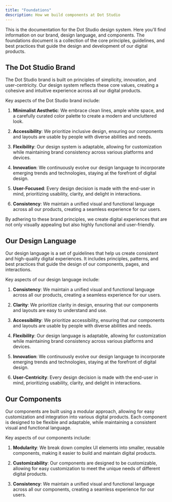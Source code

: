 ```yaml
---
title: "Foundations"
description: How we build components at Dot Studio
---
```


This is the documentation for the Dot Studio design system. Here you'll find information on our brand, design language, and components.
The foundations document is a collection of the core principles, guidelines, and best practices that guide the design and development of our digital products.

## The Dot Studio Brand

The Dot Studio brand is built on principles of simplicity, innovation, and user-centricity. Our design system reflects these core values, creating a cohesive and intuitive experience across all our digital products.

Key aspects of the Dot Studio brand include:

1. **Minimalist Aesthetic**: We embrace clean lines, ample white space, and a carefully curated color palette to create a modern and uncluttered look.

2. **Accessibility**: We prioritize inclusive design, ensuring our components and layouts are usable by people with diverse abilities and needs.

3. **Flexibility**: Our design system is adaptable, allowing for customization while maintaining brand consistency across various platforms and devices.

4. **Innovation**: We continuously evolve our design language to incorporate emerging trends and technologies, staying at the forefront of digital design.

5. **User-Focused**: Every design decision is made with the end-user in mind, prioritizing usability, clarity, and delight in interactions.

6. **Consistency**: We maintain a unified visual and functional language across all our products, creating a seamless experience for our users.

By adhering to these brand principles, we create digital experiences that are not only visually appealing but also highly functional and user-friendly.

## Our Design Language

Our design language is a set of guidelines that help us create consistent and high-quality digital experiences. It includes principles, patterns, and best practices that guide the design of our components, pages, and interactions.

Key aspects of our design language include:

1. **Consistency**: We maintain a unified visual and functional language across all our products, creating a seamless experience for our users.

2. **Clarity**: We prioritize clarity in design, ensuring that our components and layouts are easy to understand and use.

3. **Accessibility**: We prioritize accessibility, ensuring that our components and layouts are usable by people with diverse abilities and needs.

4. **Flexibility**: Our design language is adaptable, allowing for customization while maintaining brand consistency across various platforms and devices.

5. **Innovation**: We continuously evolve our design language to incorporate emerging trends and technologies, staying at the forefront of digital design.

6. **User-Centricity**: Every design decision is made with the end-user in mind, prioritizing usability, clarity, and delight in interactions.

## Our Components

Our components are built using a modular approach, allowing for easy customization and integration into various digital products. Each component is designed to be flexible and adaptable, while maintaining a consistent visual and functional language.

Key aspects of our components include:

1. **Modularity**: We break down complex UI elements into smaller, reusable components, making it easier to build and maintain digital products.

2. **Customizability**: Our components are designed to be customizable, allowing for easy customization to meet the unique needs of different digital products.

3. **Consistency**: We maintain a unified visual and functional language across all our components, creating a seamless experience for our users.
